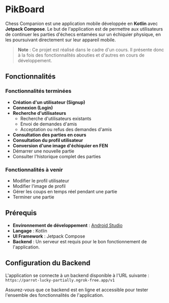 # PikBoard

Chess Companion est une application mobile développée en **Kotlin** avec **Jetpack Compose**. Le but de l'application est de permettre aux utilisateurs de continuer les parties d'échecs entamées sur un échiquier physique, en les poursuivant directement sur leur appareil mobile.

> **Note** : Ce projet est réalisé dans le cadre d'un cours. Il présente donc à la fois des fonctionnalités abouties et d'autres en cours de développement.

## Fonctionnalités

### Fonctionnalités terminées
- **Création d'un utilisateur (Signup)**
- **Connexion (Login)**
- **Recherche d'utilisateurs**
    - Recherche d'utilisateurs existants
    - Envoi de demandes d'amis
    - Acceptation ou refus des demandes d'amis
- **Consultation des parties en cours**
- **Consultation du profil utilisateur**
- **Conversion d'une image d'échiquier en FEN**
- Démarrer une nouvelle partie
- Consulter l'historique complet des parties

### Fonctionnalités à venir
- Modifier le profil utilisateur
- Modifier l'image de profil
- Gérer les coups en temps réel pendant une partie
- Terminer une partie

## Prérequis

- **Environnement de développement** : [Android Studio](https://developer.android.com/studio)
- **Langage** : Kotlin
- **UI Framework** : Jetpack Compose
- **Backend** : Un serveur est requis pour le bon fonctionnement de l'application.

## Configuration du Backend

L'application se connecte à un backend disponible à l'URL suivante : `https://parrot-lucky-partially.ngrok-free.app/v1`

Assurez-vous que ce backend est en ligne et accessible pour tester l'ensemble des fonctionnalités de l'application.


